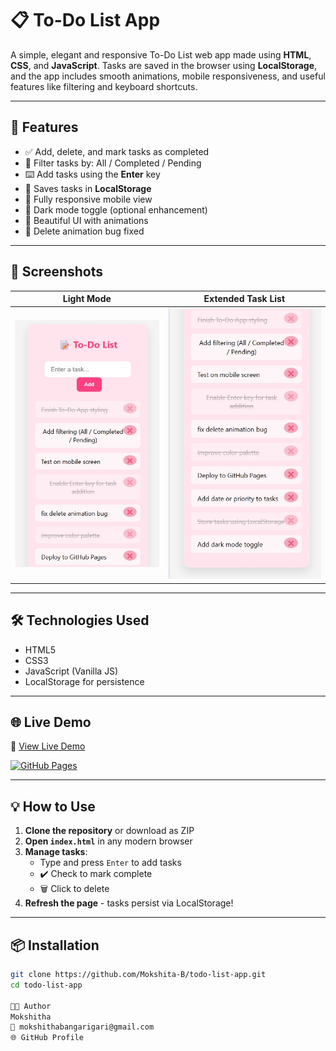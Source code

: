 # 📋 To-Do List App

A simple, elegant and responsive To-Do List web app made using **HTML**, **CSS**, and **JavaScript**. Tasks are saved in the browser using **LocalStorage**, and the app includes smooth animations, mobile responsiveness, and useful features like filtering and keyboard shortcuts.

---

## 🚀 Features

- ✅ Add, delete, and mark tasks as completed  
- 🎯 Filter tasks by: All / Completed / Pending  
- ⌨️ Add tasks using the **Enter** key  
- 💾 Saves tasks in **LocalStorage**  
- 📱 Fully responsive mobile view  
- 🌙 Dark mode toggle (optional enhancement)  
- 🎨 Beautiful UI with animations  
- 🚫 Delete animation bug fixed  

---

## 📱 Screenshots

| Light Mode | Extended Task List |
|------------|--------------------|
| ![Screenshot 1](Screenshots/screenshot-1.png) | ![Screenshot 2](Screenshots/screenshot-2.png) |

---

## 🛠️ Technologies Used

- HTML5  
- CSS3  
- JavaScript (Vanilla JS)  
- LocalStorage for persistence

---

## 🌐 Live Demo

🔗 [View Live Demo](https://mokshita-b.github.io/todo-list-app/)

[![GitHub Pages](https://img.shields.io/badge/Live_Demo-Online-green)](https://mokshita-b.github.io/todo-list-app/)

---

## 💡 How to Use

1. **Clone the repository** or download as ZIP  
2. **Open `index.html`** in any modern browser  
3. **Manage tasks**:
   - Type and press `Enter` to add tasks
   - ✔️ Check to mark complete
   - 🗑️ Click to delete
4. **Refresh the page** - tasks persist via LocalStorage!

---

## 📦 Installation

```bash
git clone https://github.com/Mokshita-B/todo-list-app.git
cd todo-list-app

🧑‍💻 Author
Mokshitha 
📧 mokshithabangarigari@gmail.com
🌐 GitHub Profile 
